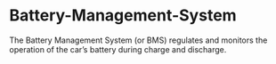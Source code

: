 # Battery-Management-System
The Battery Management System (or BMS) regulates and monitors the operation of  the car’s battery during charge and discharge.
